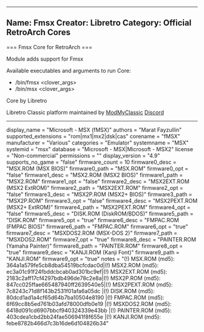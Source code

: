 -----------------------
Name: Fmsx
Creator: Libretro
Category: Official RetroArch Cores
-----------------------

=== Fmsx Core for RetroArch ===

Module adds support for Fmsx

Available executables and arguments to run Core:
- /bin/fmsx <rom> <clover_args>
- /bin/msx <rom> <clover_args>

Core by Libretro

Libretro Classic platform maintained by [ModMyClassic](https://modmyclassic.com) [Discord](https://discordapp.com/invite/8gygsrw)

-----------------------

display_name = "Microsoft - MSX (fMSX)"
authors = "Marat Fayzullin"
supported_extensions = "rom|mx1|mx2|dsk|cas"
corename = "fMSX"
manufacturer = "Various"
categories = "Emulator"
systemname = "MSX"
systemid = "msx"
database = "Microsoft - MSX|Microsoft - MSX2"
license = "Non-commercial"
permissions = ""
display_version = "4.9"
supports_no_game = "false"
firmware_count = 10
firmware0_desc = "MSX.ROM (MSX BIOS)"
firmware0_path = "MSX.ROM"
firmware0_opt = "false"
firmware1_desc = "MSX2.ROM (MSX2 BIOS)"
firmware1_path = "MSX2.ROM"
firmware1_opt = "false"
firmware2_desc = "MSX2EXT.ROM (MSX2 ExtROM)"
firmware2_path = "MSX2EXT.ROM"
firmware2_opt = "false"
firmware3_desc = "MSX2P.ROM (MSX2+ BIOS)"
firmware3_path = "MSX2P.ROM"
firmware3_opt = "false"
firmware4_desc = "MSX2PEXT.ROM (MSX2+ ExtROM)"
firmware4_path = "MSX2PEXT.ROM"
firmware4_opt = "false"
firmware5_desc = "DISK.ROM (DiskROM/BDOS)"
firmware5_path = "DISK.ROM"
firmware5_opt = "true"
firmware6_desc = "FMPAC.ROM (FMPAC BIOS)"
firmware6_path = "FMPAC.ROM"
firmware6_opt = "true"
firmware7_desc = "MSXDOS2.ROM (MSX-DOS 2)"
firmware7_path = "MSXDOS2.ROM"
firmware7_opt = "true"
firmware8_desc = "PAINTER.ROM (Yamaha Painter)"
firmware8_path = "PAINTER.ROM"
firmware8_opt = "true"
firmware9_desc = "KANJI.ROM (Kanji Font)"
firmware9_path = "KANJI.ROM"
firmware9_opt = "true"
notes = "(!) MSX.ROM (md5): 364a1a579fe5cb8dba54519bcfcdac0d|(!) MSX2.ROM (md5): ec3a01c91f24fbddcbcab0ad301bc9ef|(!) MSX2EXT.ROM (md5): 2183c2aff17cf4297bdb496de78c2e8a|(!) MSX2P.ROM (md5): 847cc025ffae665487940ff2639540e5|(!) MSX2PEXT.ROM (md5): 7c8243c71d8f143b2531f01afa6a05dc |(!) DISK.ROM (md5): 80dcd1ad1a4cf65d64b7ba10504e8190 |(!) FMPAC.ROM (md5): 6f69cc8b5ed761b03afd78000dfb0e19 |(!) MSXDOS2.ROM (md5): 6418d091cd6907bbcf940324339e43bb |(!) PAINTER.ROM (md5): 403cdea1cbd2bb24fae506941f8f655e |(!) KANJI.ROM (md5): febe8782b466d7c3b16de6d104826b34"
